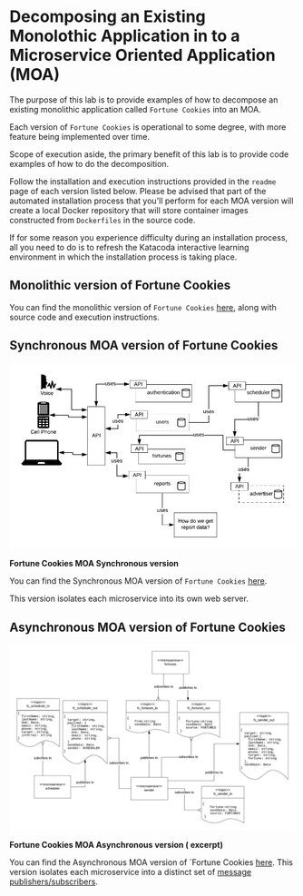 # Decomposing an Existing Monolothic Application in to a Microservice Oriented Application (MOA)

The purpose of this lab is to provide examples of how to decompose an existing monolithic
application called `Fortune Cookies` into an MOA.

Each version of `Fortune Cookies` is operational to some degree, with more feature being
implemented over time.

Scope of execution aside, the primary benefit of this lab is to provide code
examples of how to do the decomposition. 

Follow the installation and execution instructions provided in the `readme` page of each
version listed below. Please be advised that part of the automated installation process
that you'll perform for each MOA version will create a local Docker repository that will
store container images constructed from `Dockerfiles` in the source code.

If for some reason you experience difficulty during an installation process, all you need to do is to refresh the Katacoda
interactive learning environment in which the installation process is taking place.


## Monolithic version of Fortune Cookies

You can find the monolithic version of `Fortune Cookies` [here](https://github.com/GeorgeNiece/fortune-cookies/tree/master/monolith),
along with source code and execution instructions.

## Synchronous MOA version of Fortune Cookies

![moa-synch](./images/fc-basic-architecture-sync.png)

**Fortune Cookies MOA Synchronous version**

You can find the Synchronous MOA version of `Fortune Cookies` [here](https://github.com/reselbob/fortune-cookies/tree/master/microservice-sync).

This version isolates each microservice into its own web server.

## Asynchronous MOA version of Fortune Cookies

![moa-asynch](./images/fc-async-subset.png)

**Fortune Cookies MOA Asynchronous version ( excerpt)**

You can find the Asynchronous MOA version of `Fortune Cookies [here](https://github.com/reselbob/fortune-cookies/tree/master/microservice-async).
This version isolates each microservice into a distinct set of [message publishers/subscribers](https://en.wikipedia.org/wiki/Publish%E2%80%93subscribe_pattern).

